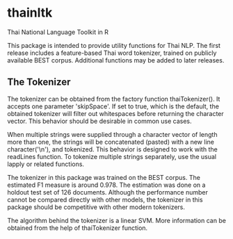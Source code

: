 # thainltk
Thai National Language Toolkit in R

This package is intended to provide utility functions for Thai NLP. The first release includes a feature-based Thai word tokenizer, trained on publicly available BEST corpus. Additional functions may be added to later releases. 

## The Tokenizer

The tokenizer can be obtained from the factory function thaiTokenizer(). It accepts one parameter 'skipSpace'. If set to true, which is the default, the obtained tokenizer will filter out whitespaces before returning the character vector. This behavior should be desirable in common use cases. 

When multiple strings were supplied through a character vector of length more than one, the strings will be concatenated (pasted) with a new line character('\\n'), and tokenized. This behavior is designed to work with the readLines function. To tokenize multiple strings separately, use the usual lapply or related functions. 

The tokenizer in this package was trained on the BEST corpus. The estimated F1 measure is around 0.978. The estimation was done on a holdout test set of 126 documents. Although the performance number cannot be compared directly with other models, the tokenizer in this package should be competitive with other modern tokenizers.

The algorithm behind the tokenizer is a linear SVM. More information can be obtained from the help of thaiTokenizer function.
